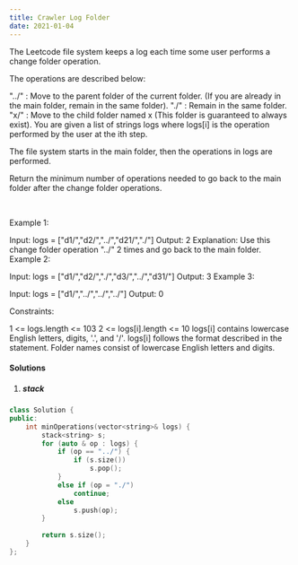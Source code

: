 ```yaml
---
title: Crawler Log Folder
date: 2021-01-04
---
```

The Leetcode file system keeps a log each time some user performs a change folder operation.

The operations are described below:

"../" : Move to the parent folder of the current folder. (If you are already in the main folder, remain in the same folder).
"./" : Remain in the same folder.
"x/" : Move to the child folder named x (This folder is guaranteed to always exist).
You are given a list of strings logs where logs[i] is the operation performed by the user at the ith step.

The file system starts in the main folder, then the operations in logs are performed.

Return the minimum number of operations needed to go back to the main folder after the change folder operations.

 

Example 1:



Input: logs = ["d1/","d2/","../","d21/","./"]
Output: 2
Explanation: Use this change folder operation "../" 2 times and go back to the main folder.
Example 2:



Input: logs = ["d1/","d2/","./","d3/","../","d31/"]
Output: 3
Example 3:

Input: logs = ["d1/","../","../","../"]
Output: 0
 

Constraints:

1 <= logs.length <= 103
2 <= logs[i].length <= 10
logs[i] contains lowercase English letters, digits, '.', and '/'.
logs[i] follows the format described in the statement.
Folder names consist of lowercase English letters and digits.


#### Solutions

1. ##### stack

```cpp
class Solution {
public:
    int minOperations(vector<string>& logs) {
        stack<string> s;
        for (auto & op : logs) {
            if (op == "../") {
                if (s.size())
                    s.pop();
            }
            else if (op = "./")
                continue;
            else
                s.push(op);
        }
        
        return s.size();
    }
};

```